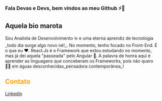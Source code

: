 ### Fala Devas e Devs, bem vindos ao meu Github ⚡💪

<h2>Aquela bio marota</h2>
  <p>
    Sou Analista de Desenvolvimento ☕ e uma eterna aprendiz de tecnologia _todo dia surge algo novo né!_. No momento,
  tenho focado no Front-End. É o que eu ❤️. React.Js é o Framework que estou estudando no momento, mas 
  já dei aquela "passeada" pelo Angular 💃. A palavra de honra aqui é aprender as linguagens que conceberam os Frameworks, pois não quero 🏊‍♂️ em águas desconhecidas_pensadora contemporânea_!
  
  </p> 




<h2 style="color:orange">Contato</h2>
<a href="https://www.linkedin.com/in/jos%C3%A9lia-pires-965103170/" target="_blank">Linkedin</a>

<!--
**josellia/josellia** is a ✨ _special_ ✨ repository because its `README.md` (this file) appears on your GitHub profile.

Here are some ideas to get you started:

- 🔭 I’m currently working on ...
- 🌱 I’m currently learning ...
- 👯 I’m looking to collaborate on ...
- 🤔 I’m looking for help with ...
- 💬 Ask me about ...
- 📫 How to reach me: ...
- 😄 Pronouns: ...
- ⚡ Fun fact: ...
-->


